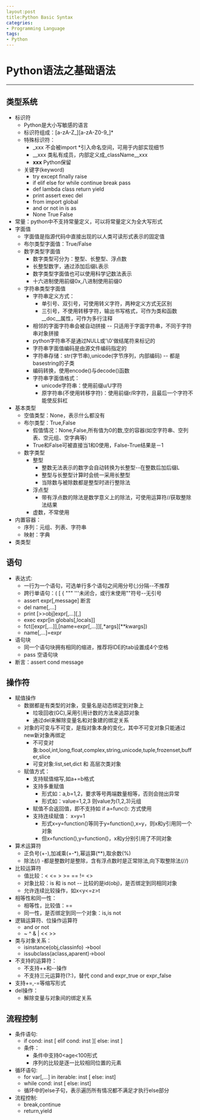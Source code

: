 ```yaml
---
layout:post
title:Python Basic Syntax
categries:
- Programming Language
tags:
- Python
---
```


# Python语法之基础语法
---
## 类型系统
- 标识符
	- Python是大小写敏感的语言
	- 标识符组成：[a-zA-Z_][a-zA-Z0-9_]*
	- 特殊标识符：
		- _xxx 不会被import *引入命名空间，可用于内部实现细节
		- __xxx 类私有成员，内部定义成_className__xxx
		- __xxx__ Python保留
	- 关键字(keyword)
		- try except finally raise
		- if elif else for while continue break pass
		- def lambda class return yield
		- print assert exec del
		- from import global
		- and or not in is as
		- None True False
- 常量：python中不支持常量定义，可以将常量定义为全大写形式
- 字面值
	- 字面值是指源代码中直接出现的以人类可读形式表示的固定值
	- 布尔类型字面值：True/False
	- 数字类型字面值
		- 数字类型可分为：整型、长整型、浮点数
		- 长整型数字，通过添加后缀L表示
		- 数字类型字面值也可以使用科学记数法表示
		- 十六进制使用前缀0x,八进制使用前缀0
	- 字符串类型字面值
		- 字符串定义方式：
			- 单引号、双引号，可使用转义字符，两种定义方式无区别
			- 三引号，不使用转移字符，输出书写格式，可作为类和函数__doc__属性，可作为多行注释
		- 相邻的字面字符串会被自动拼接 -- 只适用于字面字符串，不同于字符串对象拼接
		- python字符串不是通过NULL或'\0'做结尾符来标记的
		- 字符串字面值编码是由源文件编码指定的
		- 字符串存储：str(字节串),unicode(字节序列，内部编码) -- 都是basestring的子类
		- 编码转换，使用encode()与decode()函数
		- 字符串字面值格式：
			- unicode字符串：使用前缀u/U字符
			- 原字符串(不使用转移字符)：使用前缀r/R字符，且最后一个字符不能使反斜杠
- 基本类型
	- 空值类型：None，表示什么都没有
	- 布尔类型：True,False
		- 假值情况：None,False,所有值为0的数,空的容器(如空字符串、空列表、空元组、空字典等)
		- True和False可被直接当1和0使用，False-True结果是－1
	- 数字类型
		- 整型
			- 整数无法表示的数字会自动转换为长整型--在整数后加后缀L
			- 整型与长整型计算时会统一采用长整型
			- 当除数与被除数都是整型时进行整除法
		- 浮点型
			- 带有浮点数的除法是数学意义上的除法，可使用运算符//获取整除法结果
		- 虚数，不常使用
- 内置容器：
	- 序列：元组、列表、字符串
	- 映射：字典
- 类类型

## 语句
- 表达式:
	- 一行为一个语句，可选单行多个语句之间用分号(;)分隔--不推荐
	- 跨行单语句：( [ { """ '''未闭合，或行末使用"\"符号--无引号
	- assert expr[,message] 断言
	- del name[,...]
	- print [>>obj]expr[,...][,]
	- exec expr[in globals[,locals]]
	- fct([expr[,...]],[name=expr[,...]][,*args][**kwargs])
	- name[,...]=expr
- 语句块
	- 同一个语句块拥有相同的缩进，推荐将IDE的tab设置成4个空格
	- pass 空语句块
- 断言：assert cond message

## 操作符
- 赋值操作
	- 数据都是有类型的对象，变量名是动态绑定到对象上
		- 垃圾回收(GC),采用引用计数的方法来追踪对象
		- 通过del来解除变量名和对象建的绑定关系
	- 对象的可变与不可变，是指对象本身的变化，其中不可变对象只能通过new新对象再绑定
		- 不可变对象:bool,int,long,float,complex,string,unicode,tuple,frozenset,buffer,slice
		- 可变对象:list,set,dict 和 高层次类对象
	- 赋值方式：
		- 支持赋值缩写,如a+=b格式
		- 支持多重赋值
			- 形式如：a,b=1,2，要求等号两端数量相等，否则会抛出异常
			- 形式如：value=1,2,3 则value为(1,2,3)元组
		- 赋值不会返回值，即不支持如 if a=func(): 方式使用
		- 支持连续赋值： x=y=1
			- 形式x=y=function()等同于y=function(),x=y，则x和y引用同一个对象
			- 但x=function(),y=function()，x和y分别引用了不同对象
- 算术运算符
	- 正负号(+-),加减乘(+-*),幂运算(**),取余数(%)
	- 除法(/) -都是整数时是整除，含有浮点数时是正常除法,向下取整除法(//)
- 比较运算符
	- 值比较：< <= > >= == != <>
	- 对象比较：is 和 is not -- 比较的是id(obj)，是否绑定到同相同对象
	- 允许连续比较操作，如x<y<=z>t
- 相等性和同一性：
	- 相等性，比较值：==
	- 同一性，是否绑定到同一个对象：is,is not
- 逻辑运算符、位操作运算符
	- and or not
	- ~ ^ & | << >>
- 类与对象关系：
	- isinstance(obj,classinfo) ->bool
	- issubclass(aclass,aparent)->bool
- 不支持的运算符：
	- 不支持++和--操作
	- 不支持三元运算符(?:)，替代 cond and expr_true or expr_false
- 支持+=,-=等缩写形式
- del操作：
	- 解除变量与对象间的绑定关系

## 流程控制
- 条件语句:
	- if cond: inst [ elif cond: inst ][ else: inst ]
	- 条件：
		- 条件中支持0<age<100形式
		- 序列的比较是逐一比较相同位置的元素
- 循环语句:
	- for var[,...] in iterable: inst [ else: inst]
	- while cond: inst [ else: inst]
	- 循环中的else子句，表示遍历所有情况都不满足才执行else部分
- 流程控制:
	- break,continue
	- return,yield
